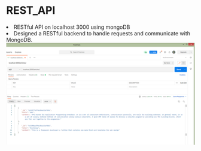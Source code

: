 # REST_API
<li>RESTful API on localhost 3000 using mongoDB</li>
<li>Designed a RESTful backend to handle requests and communicate with MongoDB.</li>

<img src="postman.png">
